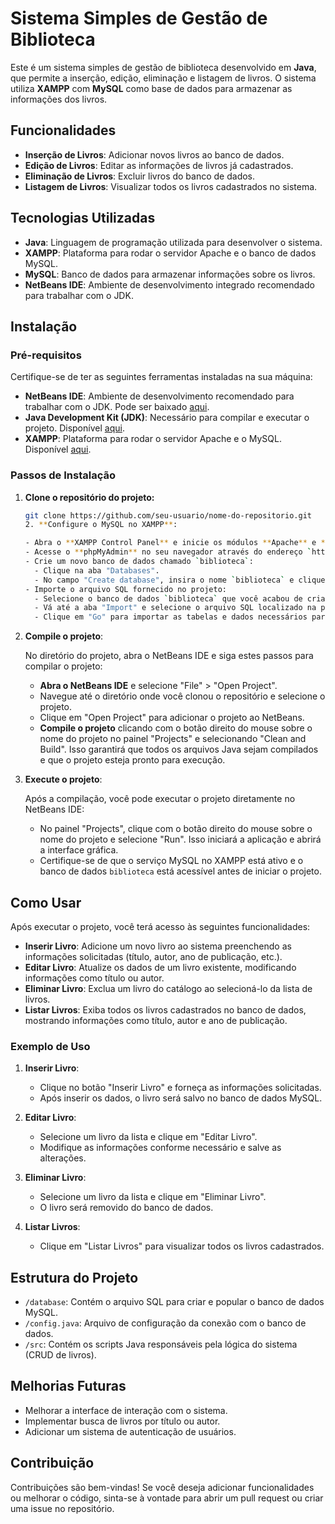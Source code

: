 # Sistema Simples de Gestão de Biblioteca

Este é um sistema simples de gestão de biblioteca desenvolvido em **Java**, que permite a inserção, edição, eliminação e listagem de livros. O sistema utiliza **XAMPP** com **MySQL** como base de dados para armazenar as informações dos livros.

## Funcionalidades

- **Inserção de Livros**: Adicionar novos livros ao banco de dados.
- **Edição de Livros**: Editar as informações de livros já cadastrados.
- **Eliminação de Livros**: Excluir livros do banco de dados.
- **Listagem de Livros**: Visualizar todos os livros cadastrados no sistema.

## Tecnologias Utilizadas

- **Java**: Linguagem de programação utilizada para desenvolver o sistema.
- **XAMPP**: Plataforma para rodar o servidor Apache e o banco de dados MySQL.
- **MySQL**: Banco de dados para armazenar informações sobre os livros.
- **NetBeans IDE**: Ambiente de desenvolvimento integrado recomendado para trabalhar com o JDK.

## Instalação

### Pré-requisitos

Certifique-se de ter as seguintes ferramentas instaladas na sua máquina:

- **NetBeans IDE**: Ambiente de desenvolvimento recomendado para trabalhar com o JDK. Pode ser baixado [aqui](https://netbeans.apache.org/download/index.html).
- **Java Development Kit (JDK)**: Necessário para compilar e executar o projeto. Disponível [aqui](https://www.oracle.com/java/technologies/javase-jdk11-downloads.html).
- **XAMPP**: Plataforma para rodar o servidor Apache e o MySQL. Disponível [aqui](https://www.apachefriends.org/index.html).

### Passos de Instalação

1. **Clone o repositório do projeto:**

   ```bash
   git clone https://github.com/seu-usuario/nome-do-repositorio.git
   2. **Configure o MySQL no XAMPP**:

   - Abra o **XAMPP Control Panel** e inicie os módulos **Apache** e **MySQL** clicando em "Start".
   - Acesse o **phpMyAdmin** no seu navegador através do endereço `http://localhost/phpmyadmin`.
   - Crie um novo banco de dados chamado `biblioteca`:
     - Clique na aba "Databases".
     - No campo "Create database", insira o nome `biblioteca` e clique em "Create".
   - Importe o arquivo SQL fornecido no projeto:
     - Selecione o banco de dados `biblioteca` que você acabou de criar.
     - Vá até a aba "Import" e selecione o arquivo SQL localizado na pasta `/database/biblioteca.sql` do projeto.
     - Clique em "Go" para importar as tabelas e dados necessários para o sistema.


3. **Compile o projeto**:

   No diretório do projeto, abra o NetBeans IDE e siga estes passos para compilar o projeto:

   - **Abra o NetBeans IDE** e selecione "File" > "Open Project".
   - Navegue até o diretório onde você clonou o repositório e selecione o projeto.
   - Clique em "Open Project" para adicionar o projeto ao NetBeans.
   - **Compile o projeto** clicando com o botão direito do mouse sobre o nome do projeto no painel "Projects" e selecionando "Clean and Build". Isso garantirá que todos os arquivos Java sejam compilados e que o projeto esteja pronto para execução.

4. **Execute o projeto**:

   Após a compilação, você pode executar o projeto diretamente no NetBeans IDE:

   - No painel "Projects", clique com o botão direito do mouse sobre o nome do projeto e selecione "Run". Isso iniciará a aplicação e abrirá a interface gráfica.
   - Certifique-se de que o serviço MySQL no XAMPP está ativo e o banco de dados `biblioteca` está acessível antes de iniciar o projeto.

## Como Usar

Após executar o projeto, você terá acesso às seguintes funcionalidades:

- **Inserir Livro**: Adicione um novo livro ao sistema preenchendo as informações solicitadas (título, autor, ano de publicação, etc.).
- **Editar Livro**: Atualize os dados de um livro existente, modificando informações como título ou autor.
- **Eliminar Livro**: Exclua um livro do catálogo ao selecioná-lo da lista de livros.
- **Listar Livros**: Exiba todos os livros cadastrados no banco de dados, mostrando informações como título, autor e ano de publicação.

### Exemplo de Uso

1. **Inserir Livro**:
   - Clique no botão "Inserir Livro" e forneça as informações solicitadas.
   - Após inserir os dados, o livro será salvo no banco de dados MySQL.

2. **Editar Livro**:
   - Selecione um livro da lista e clique em "Editar Livro".
   - Modifique as informações conforme necessário e salve as alterações.

3. **Eliminar Livro**:
   - Selecione um livro da lista e clique em "Eliminar Livro".
   - O livro será removido do banco de dados.

4. **Listar Livros**:
   - Clique em "Listar Livros" para visualizar todos os livros cadastrados.

## Estrutura do Projeto

- `/database`: Contém o arquivo SQL para criar e popular o banco de dados MySQL.
- `/config.java`: Arquivo de configuração da conexão com o banco de dados.
- `/src`: Contém os scripts Java responsáveis pela lógica do sistema (CRUD de livros).

## Melhorias Futuras

- Melhorar a interface de interação com o sistema.
- Implementar busca de livros por título ou autor.
- Adicionar um sistema de autenticação de usuários.

## Contribuição

Contribuições são bem-vindas! Se você deseja adicionar funcionalidades ou melhorar o código, sinta-se à vontade para abrir um pull request ou criar uma issue no repositório.
